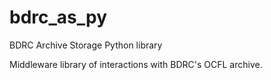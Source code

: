 # bdrc_as_py

BDRC Archive Storage Python library

Middleware library of interactions with BDRC's OCFL archive.

